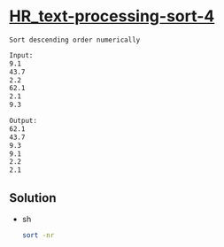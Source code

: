 # [HR_text-processing-sort-4](https://www.hackerrank.com/challenges/text-processing-sort-4)

```en
Sort descending order numerically
```

```txt
Input:
9.1
43.7
2.2
62.1
2.1
9.3

Output:
62.1
43.7
9.3
9.1
2.2
2.1
```

## Solution

* sh

  ```sh
  sort -nr
  ```
